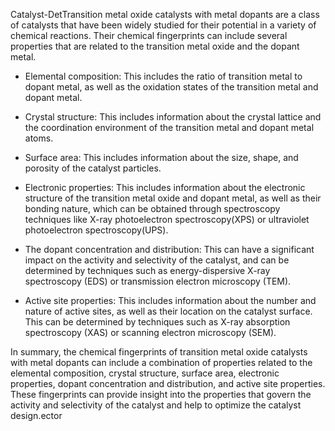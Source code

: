 Catalyst-DetTransition metal oxide catalysts with metal dopants are a class of catalysts that have been widely studied for their potential in a variety of chemical reactions. Their chemical fingerprints can include several properties that are related to the transition metal oxide and the dopant metal.

- Elemental composition: This includes the ratio of transition metal to dopant metal, as well as the oxidation states of the transition metal and dopant metal.

- Crystal structure: This includes information about the crystal lattice and the coordination environment of the transition metal and dopant metal atoms.

- Surface area: This includes information about the size, shape, and porosity of the catalyst particles.

- Electronic properties: This includes information about the electronic structure of the transition metal oxide and dopant metal, as well as their bonding nature, which can be obtained through spectroscopy techniques like X-ray photoelectron spectroscopy(XPS) or ultraviolet photoelectron spectroscopy(UPS).

- The dopant concentration and distribution: This can have a significant impact on the activity and selectivity of the catalyst, and can be determined by techniques such as energy-dispersive X-ray spectroscopy (EDS) or transmission electron microscopy (TEM).

- Active site properties: This includes information about the number and nature of active sites, as well as their location on the catalyst surface. This can be determined by techniques such as X-ray absorption spectroscopy (XAS) or scanning electron microscopy (SEM).

In summary, the chemical fingerprints of transition metal oxide catalysts with metal dopants can include a combination of properties related to the elemental composition, crystal structure, surface area, electronic properties, dopant concentration and distribution, and active site properties. These fingerprints can provide insight into the properties that govern the activity and selectivity of the catalyst and help to optimize the catalyst design.ector
